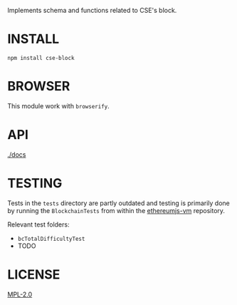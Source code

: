 
Implements schema and functions related to CSE's block. 

# INSTALL
`npm install cse-block`

# BROWSER  
This module work with `browserify`.

# API
[./docs](./docs/index.md)

# TESTING
Tests in the ``tests`` directory are partly outdated and testing is primarily done by running the ``BlockchainTests`` from within the [ethereumjs-vm](https://github.com/cse/cse-vm) repository.

Relevant test folders:
- ``bcTotalDifficultyTest``
- TODO

# LICENSE
[MPL-2.0](https://tldrlegal.com/license/mozilla-public-license-2.0-(mpl-2))
